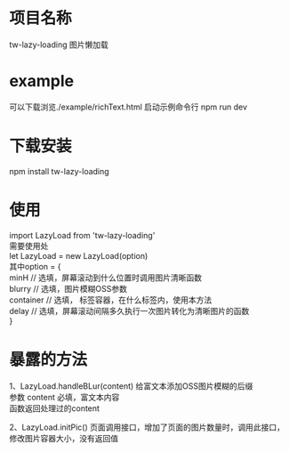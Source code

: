 # 项目名称
tw-lazy-loading
图片懒加载

# example
可以下载浏览./example/richText.html
启动示例命令行
npm run dev

# 下载安装
npm install tw-lazy-loading

# 使用
import LazyLoad from 'tw-lazy-loading' <br>
需要使用处<br>
let LazyLoad = new LazyLoad(option)<br>
其中option = {<br>
  minH // 选填，屏幕滚动到什么位置时调用图片清晰函数<br>
  blurry // 选填，图片模糊OSS参数<br>
  container // 选填， 标签容器，在什么标签内，使用本方法<br>
  delay // 选填，屏幕滚动间隔多久执行一次图片转化为清晰图片的函数<br>
}

# 暴露的方法
1、LazyLoad.handleBLur(content) 给富文本添加OSS图片模糊的后缀<br>
参数 content 必填，富文本内容<br>
函数返回处理过的content<br>

2、LazyLoad.initPic()
页面调用接口，增加了页面的图片数量时，调用此接口，修改图片容器大小，没有返回值
